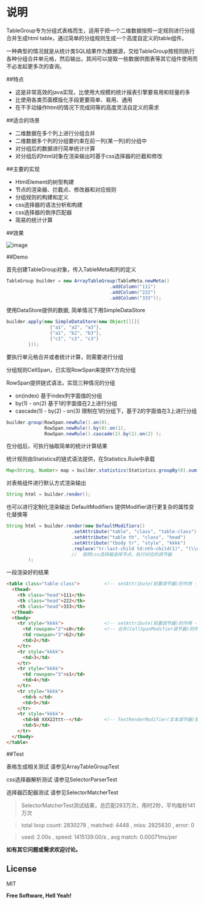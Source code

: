 说明
=========

TableGroup专为分组式表格而生，适用于把一个二维数据按照一定规则进行分组合并生成html table，通过简单的分组规则生成一个高度自定义的table组件。

一种典型的情况就是从统计类SQL结果作为数据源，交给TableGroup按规则执行各种分组合并单元格，然后输出，其间可以提取一些数据供图表等其它组件使用而不必发起更多次的查询。

##特点

- 这是非常高效的java实现，比使用大规模的统计报表引擎要易用和轻量的多
- 比使用各类页面模版化手段更要简单、易用、通用
- 在不手动操作html的情况下完成同等的高度灵活自定义的需求

##适合的场景

- 二维数据在多个列上进行分组合并
- 二维数据多个列的分组要约束在前一列(某一列)的分组中
- 对分组后的数据进行简单统计计算
- 对分组后的html对象在渲染输出时基于css选择器的拦截和修改

##主要的实现

- HtmlElement的树型构建
- 节点的渲染器、拦截点、修改器和对应规则
- 分组规则的构建和定义
- css选择器的语法分析和构建
- css选择器的倒序匹配器
- 简易的统计计算

##效果

![image](https://github.com/spance/tableGroup/raw/master/tableGroup-demo.png)

##Demo

首先创建TableGroup对象，传入TableMeta和列的定义

```java
TableGroup builder = new ArrayTableGroup(TableMeta.newMeta()
                                      .addColumn("111")
                                      .addColumn("222")
                                      .addColumn("333"));
```

使用DataStore提供的数据, 简单情况下用SimpleDataStore

```java
builder.apply(new SimpleDataStore(new Object[][]{
                {"a1", "a2", "a3"},
                {"a1", "b2", "b3"},
                {"c1", "c2", "c3"}
        }));
```

要执行单元格合并或者统计计算，则需要进行分组

分组规则CellSpan，已实现RowSpan来提供Y方向分组

RowSpan提供链式语法，实现三种情况的分组

- on(index) 基于index列字面值的分组
- by(1) - on(2) 基于1的字面值在2上进行分组
- cascade(1) - by(2) - on(3) 限制在1的分组下，基于2的字面值在3上进行分组


```java
builder.group(RowSpan.newRule().on(0),
              RowSpan.newRule().by(0).on(1),
              RowSpan.newRule().cascade(1).by(1).on(2) );
```

在分组后，可执行抽取简单的统计计算结果

统计规则由Statistics的链式语法提供，在Statistics.Rule中承载

```java
Map<String, Number> map = builder.statistics(Statistics.groupBy(0).sum(2));
```

对表格组件进行默认方式渲染输出

```java
String html = builder.render();
```

也可以进行定制化渲染输出 DefaultModifiers 提供Modifier进行更复杂的属性变化替换等

```java
String html = builder.render(new DefaultModifiers()
                        .setAttribute("table", "class", "table-class")
                        .setAttribute("table th", "class", "head")
                        .setAttribute("tbody tr", "style", "kkkk")
                        .replace("tr:last-child td:nth-child(1)", "(\\d+)", "XXX$1ttt")
                        //  按照css选择器选择节点，执行对应的调节器
        );
```

一段渲染好的结果

```html
<table class="table-class">         <!-- setAttribute(前置调节器)的作用 -->
  <thead>
    <th class="head">111</th>
    <th class="head">222</th>
    <th class="head">333</th>
  </thead>
  <tbody>
    <tr style="kkkk">               <!-- setAttribute(前置调节器)的作用 -->
      <td rowspan="2">s0</td>       <!-- 合并(CellSpanModifier调节器)的作用 -->
      <td rowspan="3">b2</td>
      <td>2</td>
    </tr>
    <tr style="kkkk">
      <td>3</td>
    </tr>
    <tr style="kkkk">
      <td rowspan="3">s1</td>
      <td>4</td>
    </tr>
    <tr style="kkkk">
      <td>b </td>
      <td>5</td>
    </tr>
    <tr style="kkkk">
      <td>bB XXX22ttt--</td>        <!-- TextRenderModifier(文本调节器)替换的作用 -->
      <td>5</td>
    </tr>
  </tbody>
</table>
```
##Test

表格生成相关测试 请参见ArrayTableGroupTest

css选择器解析测试 请参见SelectorParserTest

选择器匹配器测试 请参见SelectorMatcherTest


> SelectorMatcherTest测试结果，总匹配283万次，用时2秒，平均每秒141万次

> total loop count: 2830278 , matched: 4448 , miss: 2825830 , error: 0

> used: 2.00s , speed: 1415139.00/s , avg match: 0.00071ms/per

**如有其它问题或需求欢迎讨论。**




License
----

MIT

**Free Software, Hell Yeah!**